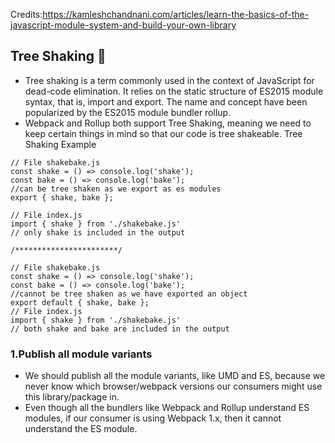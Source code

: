 Credits:https://kamleshchandnani.com/articles/learn-the-basics-of-the-javascript-module-system-and-build-your-own-library

## Tree Shaking 🌳
* Tree shaking is a term commonly used in the context of JavaScript for dead-code elimination. It relies on the static structure of ES2015 module syntax, 
that is, import and export. The name and concept have been popularized by the ES2015 module bundler rollup.
* Webpack and Rollup both support Tree Shaking, meaning we need to keep certain things in mind so that our code is tree shakeable.
Tree Shaking Example

```
// File shakebake.js
const shake = () => console.log('shake');
const bake = () => console.log('bake');
//can be tree shaken as we export as es modules
export { shake, bake };

// File index.js
import { shake } from './shakebake.js'
// only shake is included in the output

/***********************/

// File shakebake.js
const shake = () => console.log('shake');
const bake = () => console.log('bake');
//cannot be tree shaken as we have exported an object
export default { shake, bake };
// File index.js
import { shake } from './shakebake.js'
// both shake and bake are included in the output

```
### 1.Publish all module variants
*  We should publish all the module variants, like UMD and ES, because we never know which browser/webpack versions our consumers might use this library/package in.
*  Even though all the bundlers like Webpack and Rollup understand ES modules, if our consumer is using Webpack 1.x, then it cannot understand the ES module.

